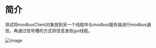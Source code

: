 # 简介
测试将modbusClient对象放到另一个线程中与modbus服务端进行modbus通信，再通过信号槽的方式将信息发给gui线程。

![image](https://user-images.githubusercontent.com/71966407/195968689-e595c8f9-ee58-42bf-accd-3d29156ec0ab.png)
